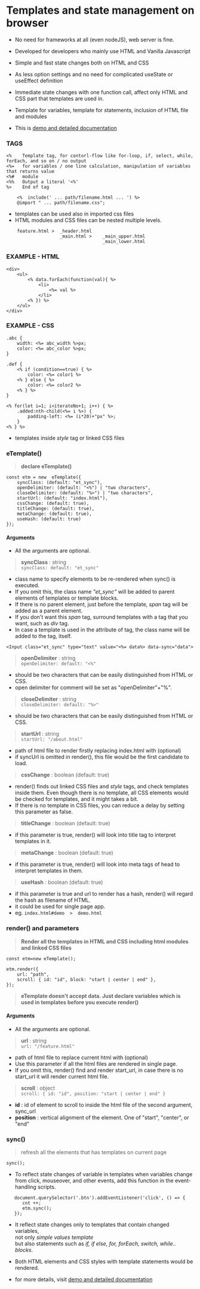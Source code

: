 # Templates and state management on browser

* No need for frameworks at all (even nodeJS), web server is fine.
* Developed for developers who mainly use HTML and Vanilla Javascript
* Simple and fast state changes both on HTML and CSS
* As less option settings and no need for complicated useState or useEffect definition
* Immediate state changes with one function call, affect only HTML and CSS part that templates are used in.
* Template for variables, template for statements, inclusion of HTML file and modules

* This is [demo and detailed documentation](https://ybrians.cafe24.com/etm)

### TAGS
```
<%    Template tag, for contorl-flow like for-loop, if, select, while, forEach, and so on / no output
<%=   for variables / one line calculation, manipulation of variables that returns value
<%#   module
<%%   Output a literal '<%'
%>    End of tag

    <%  include(' ... path/filename.html ... ') %>
    @import " ... path/filename.css";
```
* templates can be used also in imported css files
* HTML modules and CSS files can be nested multiple levels.

```
    feature.html >  _header.html
                    _main.html >    _main_upper.html
                                    _main_lower.html
```
### EXAMPLE - HTML
```
<div>
    <ul>
        <% data.forEach(function(val){ %>
            <li>
                <%= val %>
            </li>
        <% }) %>
    </ul>
</div>
```
### EXAMPLE - CSS
```
.abc {
    width: <%= abc_width %>px;
    color: <%= abc_color %>px;
}

.def {
    <% if (condition==true) { %>
        color: <%= color1 %>
    <% } else { %>
        color: <%= color2 %>
    <% } %>
}

<% for(let i=1; i<iterateNo+1; i++) { %>
    .added:nth-child(<%= i %>) {
        padding-left: <%= (i*20)+"px" %>;
    }
<% } %>
```
- templates inside _style_ tag or linked CSS files

### eTemplate()
> **declare eTemplate()**

```
const etm = new  eTemplate({
    syncClass: (default: "et_sync"),
    openDelimiter: (default: "<%") | "two characters", 
    closeDelimiter: (default: "%>") | "two characters",
    startUrl: (default: "index.html"),
    cssChange: (default: true),
    titleChange: (default: true),
    metaChange: (default: true),
    useHash: (default: true)
});
```

#### **Arguments**
* All the arguments are optional.

> **syncClass** : string\
  `syncClass: default: "et_sync"`
        
* class name to specify elements to be re-rendered when sync() is executed.
* If you omit this, the class name _"et_sync"_ will be added to parent elements of templates or template blocks.
* If there is no parent element, just before the template, _span_ tag will be added as a parent element.
* If you don't want this _span_ tag, surround templates with a tag that you want, such as _div_ tag.
* In case a template is used in the attribute of tag, the class name will be added to the tag, itself.
```
<Input class="et_sync" type="text" value="<%= data%> data-sync="data">
```

> **openDelimiter** : string\
  `openDelimiter: default: "<%"`
        
* should be two characters that can be easily distinguished from HTML or CSS.
* open delimiter for comment will be set as "openDelimiter"+"%".

> **closeDelimiter** : string\
  `closeDelimiter: default: "%>"`
        
* should be two characters that can be easily distinguished from HTML or CSS.

> **startUrl** : string\
  `startUrl: "/about.html"`

* path of html file to render firstly replacing index.html with (optional)
* if syncUrl is omitted in render(), this file would be the first candidate to load.

> **cssChange** : boolean (default: true)

* render() finds out linked CSS files and _style_ tags, and check templates inside them. Even though there is no template, all CSS elements would be checked for templates, and it might takes a bit.
* If there is no template in CSS files, you can reduce a delay by setting this parameter as false.

> **titleChange** : boolean (default: true)

* if this parameter is true, render() will look into title tag to interpret templates in it.

> **metaChange** :  boolean (default: true)

* if this parameter is true, render() will look into meta tags of head to interpret templates in them.

> **useHash** :  boolean (default: true)

* if this parameter is true and url to render has a hash, render() will regard the hash as filename of HTML.
* it could be used for single page app.
* eg. `index.html#demo  >  demo.html`

### render() and parameters
> **Render all the templates in HTML and CSS including html modules and linked CSS files**
    
```
const etm=new eTemplate();

etm.render({
    url: "path", 
    scroll: { id: "id", block: "start | center | end" },
});
```
> **eTemplate doesn't accept data. Just declare variables which is used in templates before you execute render()**

#### **Arguments**
* All the arguments are optional.

> **url** : string\
> `url: "/feature.html"`

* path of html file to replace current html with (optional)
* Use this parameter if all the html files are rendered in single page.
* If you omit this, render() find and render start_url, in case there is no start_url it will render current html file.

> **scroll** : object\
> `scroll: { id: "id", position: "start | center | end" }`

* **id** : id of element to scroll to inside the html file of the second argument, sync_url
* **position** : vertical alignment of the element. One of "start", "center", or "end"
                                                                    

### sync()
> refresh all the elements that has templates on current page
      
```
sync();
```

* To reflect state changes of variable in templates when variables change from click, mouseover, and other events, add this function in the event-handling scripts.

```
   document.querySelector('.btn').addEventListener('click', () => {
      cnt ++;
      etm.sync();
   });
```
      
* It reflect state changes only to templates that contain changed variables,\
  not only *simple values template*\
  but also statements such as *if, if else, for, forEach, switch, while.. blocks*.
* Both HTML elements and CSS styles with template statements would be rendered.

* for more details, visit [demo and detailed documentation](https://ybrians.cafe24.com/etm)